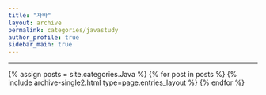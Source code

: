 ```yaml
---
title: "자바"
layout: archive
permalink: categories/javastudy
author_profile: true
sidebar_main: true
---
```


<!-- 공백이 포함되어 있는 카테고리 이름의 경우 site.categories.['a b c'] 이런식으로! -->

***

{% assign posts = site.categories.Java %} <!-- nav_list_main에서 적은 카테고리명과 같아야함 -->
{% for post in posts %} {% include archive-single2.html type=page.entries_layout %} {% endfor %}